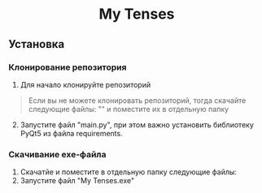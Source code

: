 <h1 align="center">My Tenses</h1>

## Установка
### Клонирование репозитория


1. Для начало клонируйте репозиторий
> Если вы не можете клонировать репозиторий, тогда скачайте следующие файлы: "" и поместите их в отдельную папку
2. Запустите файл "main.py", при этом важно установить библиотеку PyQt5 из файла requirements.


### Скачивание exe-файла


1. Скачатйе и поместите в отдельную папку следующие файлы: 
2. Запустите файл "My Tenses.exe"
